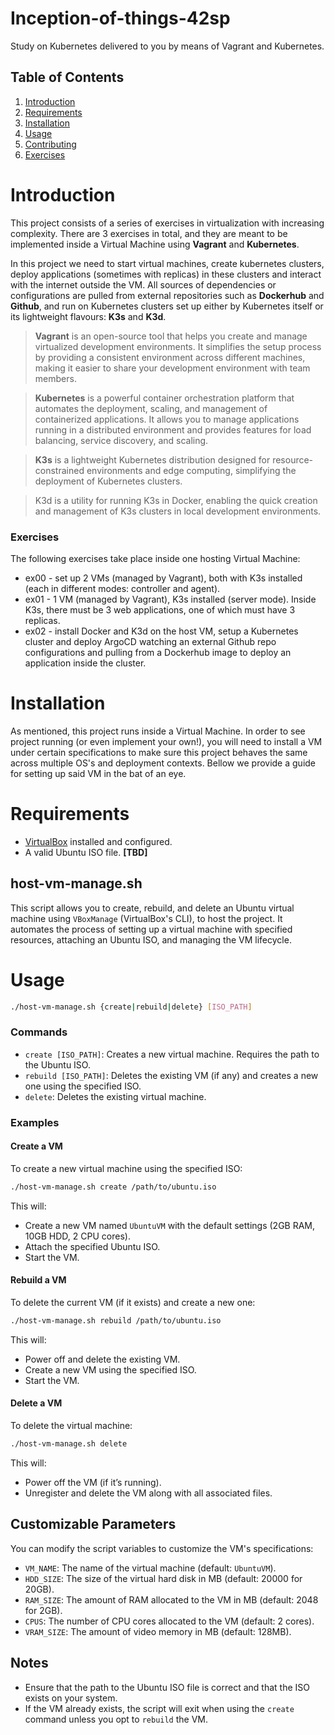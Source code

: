 # Inception-of-things-42sp
Study on Kubernetes delivered to you by means of Vagrant and Kubernetes.

## Table of Contents
1. [Introduction](#introduction)
2. [Requirements](#requirements)
3. [Installation](#installation)
4. [Usage](#usage)
5. [Contributing](#contributing)
6. [Exercises](#exercises)

# Introduction
This project consists of a series of exercises in virtualization with increasing complexity. There are 3 exercises in total, and they are meant to be implemented inside a Virtual Machine using **Vagrant** and **Kubernetes**.

In this project we need to start virtual machines, create kubernetes clusters, deploy applications (sometimes with replicas) in these clusters and interact with the internet outside the VM. All sources of dependencies or configurations are pulled from external repositories such as **Dockerhub** and **Github**, and run on Kubernetes clusters set up either by Kubernetes itself or its lightweight flavours: **K3s** and **K3d**.

> **Vagrant** is an open-source tool that helps you create and manage virtualized development environments. It simplifies the setup process by providing a consistent environment across different machines, making it easier to share your development environment with team members.

> **Kubernetes** is a powerful container orchestration platform that automates the deployment, scaling, and management of containerized applications. It allows you to manage applications running in a distributed environment and provides features for load balancing, service discovery, and scaling.

> **K3s** is a lightweight Kubernetes distribution designed for resource-constrained environments and edge computing, simplifying the deployment of Kubernetes clusters.

> K3d is a utility for running K3s in Docker, enabling the quick creation and management of K3s clusters in local development environments.

### Exercises
The following exercises take place inside one hosting Virtual Machine:
- ex00 - set up 2 VMs (managed by Vagrant), both with K3s installed (each in different modes: controller and agent).
- ex01 - 1 VM (managed by Vagrant), K3s installed (server mode). Inside K3s, there must be 3 web applications, one of which must have 3 replicas.
- ex02 - install Docker and K3d on the host VM, setup a Kubernetes cluster and deploy ArgoCD watching an external Github repo configurations and pulling from a Dockerhub image to deploy an application inside the cluster.

# Installation
As mentioned, this project runs inside a Virtual Machine. In order to see project running (or even implement your own!), you will need to install a VM under certain specifications to make sure this project behaves the same across multiple OS's and deployment contexts. Bellow we provide a guide for setting up said VM in the bat of an eye.

# Requirements

- [VirtualBox](https://www.virtualbox.org/) installed and configured.
- A valid Ubuntu ISO file. **[TBD]**

## host-vm-manage.sh

This script allows you to create, rebuild, and delete an Ubuntu virtual machine using `VBoxManage` (VirtualBox's CLI), to host the project. It automates the process of setting up a virtual machine with specified resources, attaching an Ubuntu ISO, and managing the VM lifecycle.

# Usage

```bash
./host-vm-manage.sh {create|rebuild|delete} [ISO_PATH]
```

### Commands

- `create [ISO_PATH]`: Creates a new virtual machine. Requires the path to the Ubuntu ISO.
- `rebuild [ISO_PATH]`: Deletes the existing VM (if any) and creates a new one using the specified ISO.
- `delete`: Deletes the existing virtual machine.

### Examples

#### Create a VM

To create a new virtual machine using the specified ISO:

```bash
./host-vm-manage.sh create /path/to/ubuntu.iso
```

This will:
- Create a new VM named `UbuntuVM` with the default settings (2GB RAM, 10GB HDD, 2 CPU cores).
- Attach the specified Ubuntu ISO.
- Start the VM.

#### Rebuild a VM

To delete the current VM (if it exists) and create a new one:

```bash
./host-vm-manage.sh rebuild /path/to/ubuntu.iso
```

This will:
- Power off and delete the existing VM.
- Create a new VM using the specified ISO.
- Start the VM.

#### Delete a VM

To delete the virtual machine:

```bash
./host-vm-manage.sh delete
```

This will:
- Power off the VM (if it’s running).
- Unregister and delete the VM along with all associated files.

## Customizable Parameters

You can modify the script variables to customize the VM's specifications:

- `VM_NAME`: The name of the virtual machine (default: `UbuntuVM`).
- `HDD_SIZE`: The size of the virtual hard disk in MB (default: 20000 for 20GB).
- `RAM_SIZE`: The amount of RAM allocated to the VM in MB (default: 2048 for 2GB).
- `CPUS`: The number of CPU cores allocated to the VM (default: 2 cores).
- `VRAM_SIZE`: The amount of video memory in MB (default: 128MB).

## Notes

- Ensure that the path to the Ubuntu ISO file is correct and that the ISO exists on your system.
- If the VM already exists, the script will exit when using the `create` command unless you opt to `rebuild` the VM.
